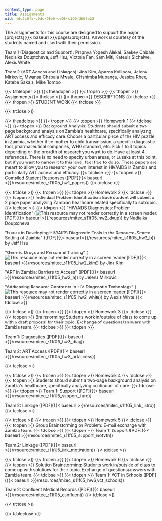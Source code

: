 ```yaml
---
content_type: page
title: Assignments
uid: 4dc5c9fb-c0dc-51e0-ce5b-c160f280fa25
---
```


The assignments for this course are designed to support the major [projects]({{< baseurl >}}/pages/projects). All work is courtesy of the students named and used with their permission.

Team 1 (Diagnostics and Support): Pragnya Yogesh Alekal, Sankey Chibale, Nedialka Douptcheva, Jeff Hsu, Victoria Fan, Sam Miti, Kateula Sichalwe, Alexis White

Team 2 (ART Access and Linkages): Jina Kim, Aparna Kollipara, Jelena Mirkovic, Mwansa Chabala Mwale, Chishimba Mubanga, Jessica Rhee, Katebe Sakala, Mike Tombo

{{< tableopen >}}
{{< theadopen >}}
{{< tropen >}}
{{< thopen >}}
Assignments
{{< thclose >}}
{{< thopen >}}
DESCRIPTIONS
{{< thclose >}}
{{< thopen >}}
STUDENT WORK
{{< thclose >}}

{{< trclose >}}

{{< theadclose >}}
{{< tropen >}}
{{< tdopen >}}
Homework 1
{{< tdclose >}}
{{< tdopen >}}
Background Analysis: Students should submit a two-page background analysis on Zambia's healthcare, specifically analyzing ART access and efficacy care. Choose a particular piece of the HIV puzzle in Zambia, whether it be mother to child transmission, a specific diagnostic tool, pharmaceutical companies, WHO standard, etc. Pick 1 to 3 topics depending on the breadth of research you want to do. Have at least 4 references. There is no need to specify urban areas, or Lusaka at this point, but if you want to narrow it to this level, feel free to do so. These papers are meant to allow you to research your own interest in HIV/AIDS in Zambia and particularly ART access and efficacy.
{{< tdclose >}}
{{< tdopen >}}
Compiled Student Responses ([PDF]({{< baseurl >}}/resources/mitec_s11f05_hw1_papers))
{{< tdclose >}}

{{< trclose >}}
{{< tropen >}}
{{< tdopen >}}
Homework 2
{{< tdclose >}}
{{< tdopen >}}
Individual Problem Identification: Each student will submit a 2 page paper analyzing Zambian healthcare related specifically to subtopic.
{{< tdclose >}}
{{< tdopen >}}
"HIV/AIDS Diagnostics: Problem Identification" (![This resource may not render correctly in a screen reader.](/images/inacessible.gif)[PDF]({{< baseurl >}}/resources/mitec_s11f05_hw2_doup)) by Nedialka Douptcheva  
  
"Issues in Developing HIV/AIDS Diagnostic Tools in the Resource-Scarce Setting of Zambia" ([PDF]({{< baseurl >}}/resources/mitec_s11f05_hw2_b)) by Jeff Hsu  
  
"Generic Drugs and Personnel Training" (![This resource may not render correctly in a screen reader.](/images/inacessible.gif)[PDF]({{< baseurl >}}/resources/mitec_s11f05_hw2_kim)) by Jina Kim  
  
"ART in Zambia: Barriers to Access" ([PDF]({{< baseurl >}}/resources/mitec_s11f05_hw2_a)) by Jelena Mirkovic  
  
"Addressing Resource Contraints in HIV Diagnostic Technology" (![This resource may not render correctly in a screen reader.](/images/inacessible.gif)[PDF]({{< baseurl >}}/resources/mitec_s11f05_hw2_white)) by Alexis White
{{< tdclose >}}

{{< trclose >}}
{{< tropen >}}
{{< tdopen >}}
Homework 3
{{< tdclose >}}
{{< tdopen >}}
Brainstorming: Students work in/outside of class to come up with a draft proposal for their topic. Exchange of questions/answers with Zambia team.
{{< tdclose >}}
{{< tdopen >}}


Team 1: Diagnostics ([PDF]({{< baseurl >}}/resources/mitec_s11f05_hw3_diag))  
  
Team 2: ART Access ([PDF]({{< baseurl >}}/resources/mitec_s11f05_hw3_artaccess))


{{< tdclose >}}

{{< trclose >}}
{{< tropen >}}
{{< tdopen >}}
Homework 4
{{< tdclose >}}
{{< tdopen >}}
Students should submit a two-page background analysis on Zambia's healthcare, specifically analyzing continuum of care.
{{< tdclose >}}
{{< tdopen >}}
Team 1: Support ([PDF]({{< baseurl >}}/resources/mitec_s11f05_support_intro))  
  
Team 2: Linkage ([PDF]({{< baseurl >}}/resources/mitec_s11f05_link_intro))
{{< tdclose >}}

{{< trclose >}}
{{< tropen >}}
{{< tdopen >}}
Homework 5
{{< tdclose >}}
{{< tdopen >}}
Group Brainstorming on Problem: E-mail exchange with Zambia team.
{{< tdclose >}}
{{< tdopen >}}
Team 1: Support ([PDF]({{< baseurl >}}/resources/mitec_s11f05_support_motvtn))  
  
Team 2: Linkage ([PDF]({{< baseurl >}}/resources/mitec_s11f05_link_motivation))
{{< tdclose >}}

{{< trclose >}}
{{< tropen >}}
{{< tdopen >}}
Homework 6
{{< tdclose >}}
{{< tdopen >}}
Solution Brainstorming: Students work in/outside of class to come up with solutions for their topic. Exchange of questions/answers with Zambia team.
{{< tdclose >}}
{{< tdopen >}}
Team 1: VCT in Schools ([PDF]({{< baseurl >}}/resources/mitec_s11f05_hw6_vct_schools))  
  
Team 2: Confluent Medical Records ([PDF]({{< baseurl >}}/resources/mitec_s11f05_confluent))
{{< tdclose >}}

{{< trclose >}}

{{< tableclose >}}